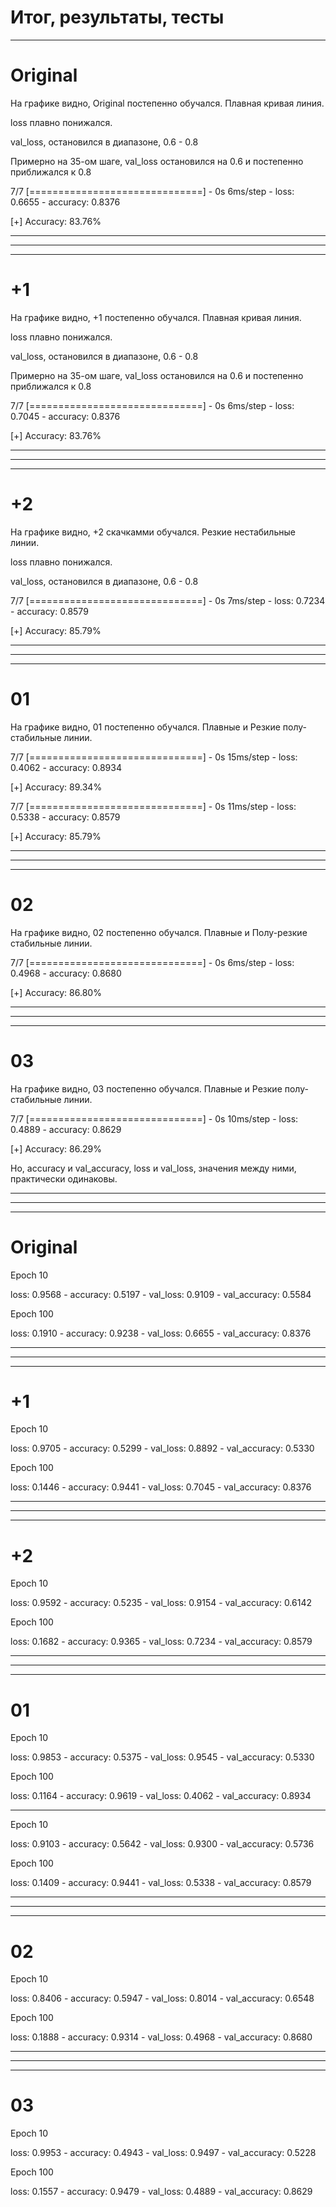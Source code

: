 # Итог, результаты, тесты

---
# Original

На графике видно, Original постепенно обучался. Плавная кривая линия.

loss плавно понижался.

val_loss, остановился в диапазоне, 0.6 - 0.8

Примерно на 35-ом шаге, val_loss остановился на 0.6 и постепенно приближался к 0.8

7/7 [==============================] - 0s 6ms/step - loss: 0.6655 - accuracy: 0.8376

[+] Accuracy: 83.76%

---

---


---

# +1

На графике видно, +1 постепенно обучался. Плавная кривая линия.

loss плавно понижался.

val_loss, остановился в диапазоне, 0.6 - 0.8

Примерно на 35-ом шаге, val_loss остановился на 0.6 и постепенно приближался к 0.8

7/7 [==============================] - 0s 6ms/step - loss: 0.7045 - accuracy: 0.8376

[+] Accuracy: 83.76%

---

---


---
# +2

На графике видно, +2 скачкамми обучался. Резкие нестабильные линии.

loss плавно понижался.

val_loss, остановился в диапазоне, 0.6 - 0.8

7/7 [==============================] - 0s 7ms/step - loss: 0.7234 - accuracy: 0.8579

[+] Accuracy: 85.79%

---

---


---

# 01

На графике видно, 01 постепенно обучался. Плавные и Резкие полу-стабильные линии.

7/7 [==============================] - 0s 15ms/step - loss: 0.4062 - accuracy: 0.8934

[+] Accuracy: 89.34%

7/7 [==============================] - 0s 11ms/step - loss: 0.5338 - accuracy: 0.8579

[+] Accuracy: 85.79%

---

---


---
# 02

На графике видно, 02 постепенно обучался. Плавные и Полу-резкие стабильные линии.

7/7 [==============================] - 0s 6ms/step - loss: 0.4968 - accuracy: 0.8680

[+] Accuracy: 86.80%

---

---


---
# 03

На графике видно, 03 постепенно обучался. Плавные и Резкие полу-стабильные линии.

7/7 [==============================] - 0s 10ms/step - loss: 0.4889 - accuracy: 0.8629

[+] Accuracy: 86.29%

Но, accuracy и val_accuracy, loss и val_loss, значения между ними, практически одинаковы.

---

---





---

# Original

Epoch 10

loss: 0.9568 - accuracy: 0.5197 - val_loss: 0.9109 - val_accuracy: 0.5584

Epoch 100

loss: 0.1910 - accuracy: 0.9238 - val_loss: 0.6655 - val_accuracy: 0.8376

---

---





---

# +1

Epoch 10

loss: 0.9705 - accuracy: 0.5299 - val_loss: 0.8892 - val_accuracy: 0.5330

Epoch 100

loss: 0.1446 - accuracy: 0.9441 - val_loss: 0.7045 - val_accuracy: 0.8376

---

---





---

# +2

Epoch 10

loss: 0.9592 - accuracy: 0.5235 - val_loss: 0.9154 - val_accuracy: 0.6142

Epoch 100

loss: 0.1682 - accuracy: 0.9365 - val_loss: 0.7234 - val_accuracy: 0.8579

---

---





---

# 01

Epoch 10

loss: 0.9853 - accuracy: 0.5375 - val_loss: 0.9545 - val_accuracy: 0.5330

Epoch 100

loss: 0.1164 - accuracy: 0.9619 - val_loss: 0.4062 - val_accuracy: 0.8934

---


Epoch 10

loss: 0.9103 - accuracy: 0.5642 - val_loss: 0.9300 - val_accuracy: 0.5736

Epoch 100

loss: 0.1409 - accuracy: 0.9441 - val_loss: 0.5338 - val_accuracy: 0.8579

---

---





---

# 02

Epoch 10

loss: 0.8406 - accuracy: 0.5947 - val_loss: 0.8014 - val_accuracy: 0.6548

Epoch 100

loss: 0.1888 - accuracy: 0.9314 - val_loss: 0.4968 - val_accuracy: 0.8680

---

---





---

# 03

Epoch 10

loss: 0.9953 - accuracy: 0.4943 - val_loss: 0.9497 - val_accuracy: 0.5228

Epoch 100

loss: 0.1557 - accuracy: 0.9479 - val_loss: 0.4889 - val_accuracy: 0.8629

